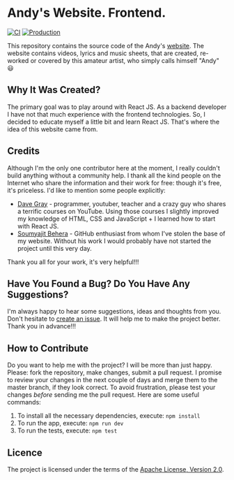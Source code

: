 # Andy's Website. Frontend.

[![CI](https://github.com/aistomin/andys.frontend/actions/workflows/build.yml/badge.svg)](https://github.com/aistomin/andys.frontend/actions/workflows/build.yml)
[![Production](https://github.com/aistomin/andys.frontend/actions/workflows/deploy-to-pages.yml/badge.svg)](https://github.com/aistomin/andys.frontend/actions/workflows/deploy-to-pages.yml)

This repository contains the source code of 
the Andy's [website](https://andy-grails.de/). The website contains videos, 
lyrics and music sheets, that are created, re-worked or covered by this amateur artist, who
simply calls himself "Andy" :smiley: 

## Why It Was Created?
The primary goal was to play around with React JS. As a backend developer I have 
not that much experience with the frontend technologies. So, I decided to educate
myself a little bit and learn React JS. That's where the idea of this website came
from.

## Credits
Although I'm the only one contributor here at the moment, I really couldn't build
anything without a community help. I thank all the kind people on the Internet who 
share the information and their work for free: though it's free, it's priceless. 
I'd like to mention some people explicitly:

* [Dave Gray](https://github.com/gitdagray) - programmer, youtuber, teacher and a 
  crazy guy who shares a terrific courses on YouTube. Using those courses I slightly
  improved my knowledge of HTML, CSS and JavaScript + I learned how to start with React JS.
* [Soumyajit Behera](https://github.com/soumyajit4419) - GitHub enthusiast from whom I've
  stolen the base of my website. Without his work I would probably have not started the 
  project until this very day.

Thank you all for your work, it's very helpful!!!

## Have You Found a Bug? Do You Have Any Suggestions?
I'm always happy to hear some suggestions, ideas and thoughts from you. 
Don't hesitate to [create an issue](https://github.com/aistomin/andys.frontend/issues/new/).
It will help me to make the project better. Thank you in advance!!!


## How to Contribute
Do you want to help me with the project? I will be more than just happy.
Please: fork the repository, make changes, submit a pull request. I promise
to review your changes in the next couple of days and merge them to the master
branch, if they look correct. To avoid frustration, please test your changes 
_before_ sending me the pull request. Here are some useful commands:

1. To install all the necessary dependencies, execute: `npm install`
2. To run the app, execute: `npm run dev`
3. To run the tests, execute: `npm test`

## Licence
The project is licensed under the terms of the
[Apache License, Version 2.0](http://www.apache.org/licenses/LICENSE-2.0.html).

